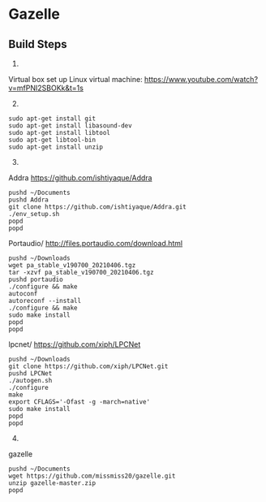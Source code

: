 # Gazelle

## Build Steps
1.
Virtual box set up Linux virtual machine:
https://www.youtube.com/watch?v=mfPNI2SBOKk&t=1s

2.
```
sudo apt-get install git
sudo apt-get install libasound-dev
sudo apt-get install libtool
sudo apt-get libtool-bin
sudo apt-get install unzip
```

3.
Addra
https://github.com/ishtiyaque/Addra
```
pushd ~/Documents
pushd Addra
git clone https://github.com/ishtiyaque/Addra.git
./env_setup.sh
popd
popd
```

Portaudio/
http://files.portaudio.com/download.html
```
pushd ~/Downloads
wget pa_stable_v190700_20210406.tgz
tar -xzvf pa_stable_v190700_20210406.tgz
pushd portaudio
./configure && make
autoconf
autoreconf --install
./configure && make
sudo make install
popd
popd
```

lpcnet/
https://github.com/xiph/LPCNet
```
pushd ~/Downloads
git clone https://github.com/xiph/LPCNet.git
pushd LPCNet
./autogen.sh
./configure
make
export CFLAGS='-Ofast -g -march=native'
sudo make install
popd
popd
```

4.
gazelle
```
pushd ~/Documents
wget https://github.com/missmiss20/gazelle.git
unzip gazelle-master.zip
popd
```


